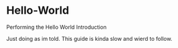 # Hello-World
Performing the Hello World Introduction

Just doing as im told.
This guide is kinda slow and wierd to follow.
